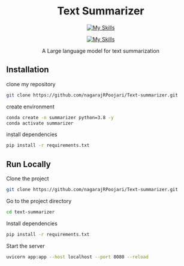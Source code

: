 <div align='center'>
  <h1> Text Summarizer</h1>
</div>
<div align='center'>

[![My Skills](https://skillicons.dev/icons?i=pytorch,python,tensorflow)](https://skillicons.dev) 

</div>

<div align='center'>

[![My Skills](https://skillicons.dev/icons?i=githubactions,fastapi,javascript,git,github,materialui)](https://skillicons.dev) 
</div>

<div align='center'>
    <p>A Large language model for text summarization</p>
</div>




## Installation

clone my repository

```bash
git clone https://github.com/nagarajRPoojari/Text-summarizer.git
```
create environment
```bash
conda create -n summarizer python=3.8 -y
conda activate summarizer
```
install dependencies
```bash
pip install -r requirements.txt
```

## Run Locally

Clone the project

```bash
git clone https://github.com/nagarajRPoojari/Text-summarizer.git
```

Go to the project directory

```bash
cd text-summarizer
```

Install dependencies

```bash
pip install -r requirements.txt
```

Start the server

```bash
uvicorn app:app --host localhost --port 8080 --reload
```


